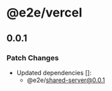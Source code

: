 # @e2e/vercel

## 0.0.1

### Patch Changes

- Updated dependencies []:
  - @e2e/shared-server@0.0.1
